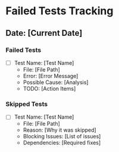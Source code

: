# Failed Tests Tracking

## Date: [Current Date]

### Failed Tests
- [ ] Test Name: [Test Name]
  - File: [File Path]
  - Error: [Error Message]
  - Possible Cause: [Analysis]
  - TODO: [Action Items]

### Skipped Tests
- [ ] Test Name: [Test Name]
  - File: [File Path]
  - Reason: [Why it was skipped]
  - Blocking Issues: [List of issues]
  - Dependencies: [Required fixes] 